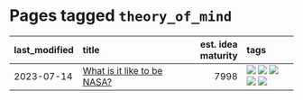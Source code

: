 # Pages tagged `theory_of_mind`

|last_modified|title|est. idea maturity|tags
|:---|:---|---:|:---|
|2023-07-14|[What is it like to be NASA?](../what_is_it_like_to_be_nasa.md)|7998|[![](https://img.shields.io/badge/tag-disunity_of_identity-5fba1d)](../tags/disunity_of_identity.md) [![](https://img.shields.io/badge/tag-organization_as_entity-587798)](../tags/organization_as_entity.md) [![](https://img.shields.io/badge/tag-philosophy-752fd7)](../tags/philosophy.md) [![](https://img.shields.io/badge/tag-society_of_mind-2c91b4)](../tags/society_of_mind.md) [![](https://img.shields.io/badge/tag-theory_of_mind-d2ea1b)](../tags/theory_of_mind.md)|